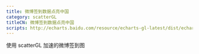 ```yaml
---
title: 微博签到数据点亮中国
category: scatterGL
titleCN: 微博签到数据点亮中国
scripts: http://echarts.baidu.com/resource/echarts-gl-latest/dist/echarts-gl.min.js,/dep/echarts/map/js/china.js
---
```

使用 scatterGL 加速的微博签到图
